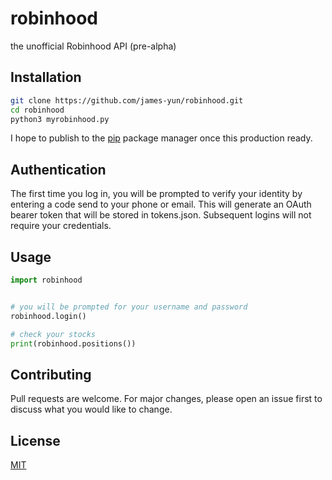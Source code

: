 # robinhood
the unofficial Robinhood API (pre-alpha)

## Installation

```bash
git clone https://github.com/james-yun/robinhood.git
cd robinhood
python3 myrobinhood.py
```
I hope to publish to the [pip](https://pip.pypa.io/en/stable/) package manager once this production ready.

## Authentication
The first time you log in, you will be prompted to verify your identity by entering a code send to your phone or email. 
This will generate an OAuth bearer token that will be stored in tokens.json. 
Subsequent logins will not require your credentials.

## Usage

```python
import robinhood


# you will be prompted for your username and password
robinhood.login()  

# check your stocks
print(robinhood.positions())
```

## Contributing
Pull requests are welcome. For major changes, please open an issue first to discuss what you would like to change.


## License
[MIT](LICENSE)
